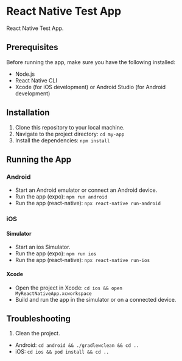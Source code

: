 # React Native Test App

React Native Test App. 

## Prerequisites

Before running the app, make sure you have the following installed:

- Node.js
- React Native CLI
- Xcode (for iOS development) or Android Studio (for Android development)

## Installation

1. Clone this repository to your local machine.
2. Navigate to the project directory: `cd my-app`
3. Install the dependencies: `npm install`

## Running the App

### Android

- Start an Android emulator or connect an Android device.
- Run the app (expo): `npm run android`
- Run the app (react-native): `npx react-native run-android`

### iOS

#### Simulator
- Start an ios Simulator.
- Run the app (expo): `npm run ios`
- Run the app (react-native): `npx react-native run-ios`

#### Xcode
- Open the project in Xcode: `cd ios && open MyReactNativeApp.xcworkspace`
- Build and run the app in the simulator or on a connected device.

## Troubleshooting

1. Clean the project.
- Android: `cd android && ./gradlewclean && cd ..`
- iOS: `cd ios && pod install && cd ..`
